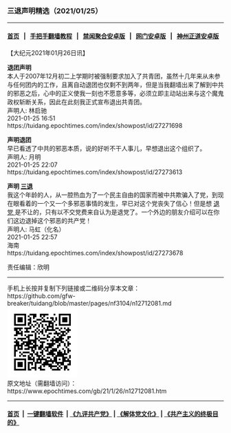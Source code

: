 ### 三退声明精选（2021/01/25）
------------------------

#### [首页](https://github.com/gfw-breaker/banned-news1/blob/master/README.md) &nbsp;&nbsp;|&nbsp;&nbsp; [手把手翻墙教程](https://github.com/gfw-breaker/guides/wiki) &nbsp;&nbsp;|&nbsp;&nbsp; [禁闻聚合安卓版](https://github.com/gfw-breaker/bn-android) &nbsp;&nbsp;|&nbsp;&nbsp; [网门安卓版](https://github.com/oGate2/oGate) &nbsp;&nbsp;|&nbsp;&nbsp; [神州正道安卓版](https://github.com/SzzdOgate/update) 



<div class="post_content" id="artbody" itemprop="articleBody">
 <!-- article content begin -->
 <p>
  【大纪元2021年01月26日讯】
 </p>
 <p>
  <strong>
   退团声明
  </strong>
  <br/>
  本人于2007年12月初二上学期时被强制要求加入了共青团，虽然十几年来从未参与任何团内的工作，且离自动退团也仅剩不到两年，但是当我翻墙出来了解到中共的邪恶之后，心中的正义使我一刻也不愿意多等，必须立即主动站出来与这个魔鬼政权斩断关系，因此在此刻我正式宣布退出共青团。
  <br/>
  声明人: 林启驰
  <br/>
  2021-01-25 16:51
  <br/>
  https://tuidang.epochtimes.com/index/showpost/id/27271698
 </p>
 <p>
  <strong>
   声明退团
  </strong>
  <br/>
  早已看透了中共的邪恶本质，说的好听不干人事儿，早想退出这个组织了。
  <br/>
  声明人: 月明
  <br/>
  2021-01-25 22:07
  <br/>
  https://tuidang.epochtimes.com/index/showpost/id/27273613
 </p>
 <p>
  <strong>
   声明
   <a href="https://www.epochtimes.com/gb/tag/%E4%B8%89%E9%80%80.html">
    三退
   </a>
  </strong>
  <br/>
  我这个年龄的人，从一腔热血为了一个民主自由的国家而被中共欺骗入了党，到现在眼看着的一个又一个多邪恶事情的发生，早已对这个党丧失了信心！但是想
  <a href="https://www.epochtimes.com/gb/tag/%E9%80%80%E5%85%9A.html">
   退党
  </a>
  是不让的，只有以不交党费来自认为是退党了。一个外边的朋友介绍可以在你们这边退掉这个邪恶的共产党！
  <br/>
  声明人: 马虹（化名）
  <br/>
  2021-01-25 22:57
  <br/>
  海南
  <br/>
  https://tuidang.epochtimes.com/index/showpost/id/27273678
 </p>
 <p>
  责任编辑：欣明
 </p>
 <!-- article content end -->
 <div id="below_article_ad">
 </div>
</div>

<hr/>
手机上长按并复制下列链接或二维码分享本文章：<br/>
https://github.com/gfw-breaker/tuidang/blob/master/pages/nf3104/n12712081.md <br/>
<a href='https://github.com/gfw-breaker/tuidang/blob/master/pages/nf3104/n12712081.md'><img src='https://github.com/gfw-breaker/tuidang/blob/master/pages/nf3104/n12712081.md.png'/></a> <br/>
原文地址（需翻墙访问）：https://www.epochtimes.com/gb/21/1/26/n12712081.htm


------------------------
#### [首页](https://github.com/gfw-breaker/banned-news/blob/master/README.md) &nbsp;|&nbsp; [一键翻墙软件](https://github.com/gfw-breaker/nogfw/blob/master/README.md) &nbsp;| [《九评共产党》](https://github.com/gfw-breaker/9ping.md/blob/master/README.md#九评之一评共产党是什么) | [《解体党文化》](https://github.com/gfw-breaker/jtdwh.md/blob/master/README.md) | [《共产主义的终极目的》](https://github.com/gfw-breaker/gczydzjmd.md/blob/master/README.md)


<img src='http://gfw-breaker.win/tuidang/pages/nf3104/n12712081.md' width='0px' height='0px'/>